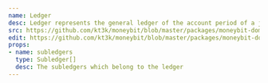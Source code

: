 ```yaml
---
name: Ledger
desc: Ledger represents the general ledger of the account period of a journal.
src: https://github.com/kt3k/moneybit/blob/master/packages/moneybit-domain/ledger.js
edit: https://github.com/kt3k/moneybit/blob/master/packages/moneybit-domain/ledger.md
props:
- name: subledgers
  type: Subledger[]
  desc: The subledgers which belong to the ledger
---
```

